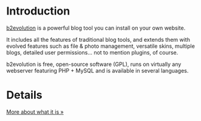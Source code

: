 # Introduction #

[b2evolution](http://b2evolution.net/) is a powerful blog tool you can install on your own website.

It includes all the features of traditional blog tools, and extends them with evolved features such as file & photo management, versatile skins, multiple blogs, detailed user permissions... not to mention plugins, of course.

b2evolution is free, open-source software (GPL), runs on virtually any webserver featuring PHP + MySQL and is available in several languages.

# Details #

[More about what it is »](http://b2evolution.net/about/index.html)